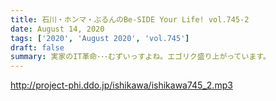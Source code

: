 ```yaml
---
title: 石川・ホンマ・ぶるんのBe-SIDE Your Life! vol.745-2
date: August 14, 2020
tags: ['2020', 'August 2020', 'vol.745']
draft: false
summary: 実家のIT革命･･･むずいっすよね。エゴリク盛り上がっています。
---
```


http://project-phi.ddo.jp/ishikawa/ishikawa745_2.mp3